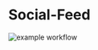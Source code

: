 # Social-Feed #
![example workflow](https://github.com/7sean68/social-feed/actions/workflows/maven.yml/badge.svg)
